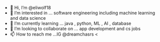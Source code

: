 - 👋 Hi, I’m @eliwolf18
- 👀 I’m interested in ... software engineering including machine learning and data science
- 🌱 I’m currently learning ... java , python, ML , AI , database
- 💞️ I’m looking to collaborate on ... app development and cs jobs
- 📫 How to reach me ...IG @dreamchasrs <

<!---
eliwolf18/eliwolf18 is a ✨ special ✨ repository because its `README.md` (this file) appears on your GitHub profile.
You can click the Preview link to take a look at your changes.
--->
